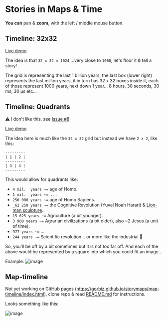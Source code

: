 # Stories in Maps & Time

**You can** pan & **zoom**, with the left / middle mouse button.

## Timeline: 32x32
[Live demo](https://gorbiz.github.io/storymaps/timelines/32x32/index.html)

The idea is that `32 x 32 = 1024` ...very close to `1000`, let's floor it & tell a story!

The grid is representing the last 1 billion years, the last box (lower right) represents the last million years, it in turn has 32 x 32 boxes inside it, each of those represent 1000 years, next down 1 year... 8 hours, 30 seconds, 30 ms, 30 µs etc...

## Timeline: Quadrants
⚠️ I don't like this, see [Issue #8](https://github.com/gorbiz/storymaps/issues/8)


[Live demo](https://gorbiz.github.io/storymaps/timelines/quads/index.html)

The idea here is much like the `32 x 32` grid but instead we have `2 x 2`, like this:

```
---------
| 1 | 2 |
---------
| 3 | 4 |
---------
```
This would allow for quadrants like:
- `4 mil.  years ~=` age of Homo.
- `1 mil.  years ~= ...`
- `250 000 years ~=` age of Homo Sapiens.
-  `_62 250 years ~=` the Cognitive Revolution (Yuval Noah Harari) & [Lion-man sculpture](https://en.wikipedia.org/wiki/Lion-man).
- `15 625 years ~=` Agriculture (a bit younger).
- `3 900 years ~=` Agrarian civilizations (a bit older), also ~2 Jesus (a unit of time).
- `977 years ~=` ...
- `244 years ~=` Scientific revolution... or more like the industrial 🧐

So, you'll be off by a bit sometimes but it is not too far off. And each of the above would be represented by a square into which you could fit an image...

Example:
![image](https://user-images.githubusercontent.com/207850/173603397-14ba89bd-15a7-4857-9b25-7761e40bc413.png)


## Map-timeline
Not yet working on GitHub pages (https://gorbiz.github.io/storymaps/map-timeline/index.html), clone repo & read [README.md](/map-timeline/README.md) for instructions.

Looks something like this:

![image](https://user-images.githubusercontent.com/207850/229346660-ada5caac-5a5d-4460-bd6d-99846c00660d.png)
